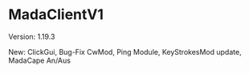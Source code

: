 # MadaClientV1

Version: 1.19.3

New: ClickGui, Bug-Fix CwMod, Ping Module, KeyStrokesMod update, MadaCape An/Aus